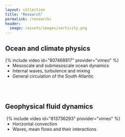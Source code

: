 ```yaml
---
layout: collection
title: "Research"
permalink: /research/
header:
  image: /assets/images/vorticity.png
---
```



## Ocean and climate physics
<div style="width:500px; float: left">
    {% include video id="807468817" provider="vimeo" %}
</div>

- Mesoscale and submesoscale ocean dynamics
- Internal waves, turbulence and mixing
- General circulation of the South Atlantic

<br />
<br />

## Geophysical fluid dynamics
<div style="width:500px; float: right">
    {% include video id="813736293" provider="vimeo" %}
</div>

- Horizontal convection
- Waves, mean flows and their interactions





